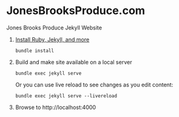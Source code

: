 # JonesBrooksProduce.com
Jones Brooks Produce Jekyll Website

1. [Install Ruby, Jekyll, and more](https://jekyllrb.com/docs/)

   ```
   bundle install
   ```

2. Build and make site available on a local server

   ```
   bundle exec jekyll serve
   ```

   Or you can use live reload to see changes as you edit content:

   ```
   bundle exec jekyll serve --livereload
   ```
   
3. Browse to http://localhost:4000


